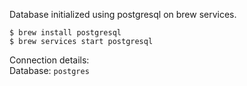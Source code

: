 Database initialized using postgresql on brew services.

`$ brew install postgresql`  
`$ brew services start postgresql`

Connection details:  
Database: `postgres`


